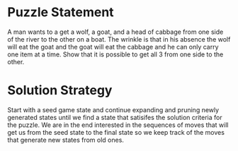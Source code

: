 # Puzzle Statement
A man wants to a get a wolf, a goat, and a head of cabbage
from one side of the river to the other on a boat. The wrinkle
is that in his absence the wolf will eat the goat and the goat
will eat the cabbage and he can only carry one item at a time.
Show that it is possible to get all 3 from one side to the other.

# Solution Strategy
Start with a seed game state and continue expanding and pruning newly generated
states until we find a state that satisifes the solution criteria for the
puzzle. We are in the end interested in the sequences of moves that will get
us from the seed state to the final state so we keep track of the moves that
generate new states from old ones.

